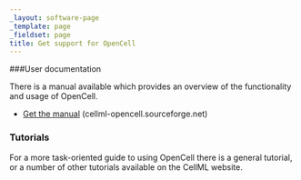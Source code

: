 ```yaml
---
_layout: software-page
_template: page
_fieldset: page
title: Get support for OpenCell
---
```

###User documentation

There is a manual available which provides an overview of the functionality and usage of OpenCell.

<ul class="arrow-2 dotted"><li><a href="http://cellml-opencell.sourceforge.net/manual.html">Get the manual</a> (cellml-opencell.sourceforge.net)</li></ul>

### Tutorials

For a more task-oriented guide to using OpenCell there is a general tutorial, or a number of other tutorials available on the CellML website.